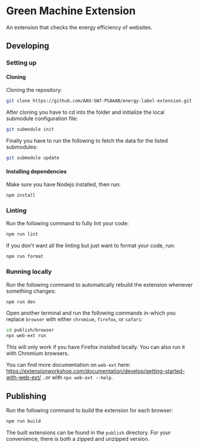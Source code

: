# Green Machine Extension

An extension that checks the energy efficiency of websites.

## Developing

### Setting up

#### Cloning

Cloning the repository:

```sh
git clone https://github.com/AAU-SW7-PSAAAB/energy-label-extension.git
```

After cloning you have to cd into the folder and initialize the local submodule configuration file:

```sh
git submodule init
```

Finally you have to run the following to fetch the data for the listed submodules:

```sh
git submodule update
```

#### Installing dependencies

Make sure you have Nodejs installed, then run:

```sh
npm install
```

### Linting

Run the following command to fully lint your code:

```sh
npm run lint
```

If you don't want all the linting but just want to format your code, run:

```sh
npm run format
```

### Running locally

Run the following command to automatically rebuild the extension whenever something changes:

```sh
npm run dev
```

Open another terminal and run the following commands in-which you replace `browser` with either `chromium`, `firefox`, or `safari`:

```sh
cd publish/browser
npx web-ext run
```

This will only work if you have Firefox installed locally. You can also run it with Chromium browsers.

You can find more documentation on `web-ext` here: https://extensionworkshop.com/documentation/develop/getting-started-with-web-ext/
..or with `npx web-ext --help`.

## Publishing

Run the following command to build the extension for each browser:

```sh
npm run build
```

The built extensions can be found in the `publish` directory. For your convenience, there is both a zipped and unzipped version.
